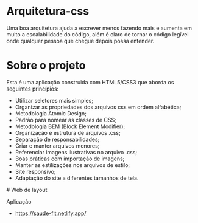 # Arquitetura-css

Uma boa arquitetura ajuda a escrever menos fazendo mais e aumenta em muito a escalabilidade do código,
além é claro de tornar o código legível onde qualquer pessoa que chegue depois possa entender.

<link type="image/png" sizes="32x32" rel="icon" href=".../icons8-pop-up-32.png">

# Sobre o projeto

Esta é uma aplicação construida com HTML5/CSS3 que aborda os seguintes princípios:

- Utilizar seletores mais simples;
- Organizar as propriedades dos arquivos css em ordem alfabética;
- Metodologia Atomic Design;  
- Padrão para nomear as classes de CSS;
- Metodologia BEM (Block Element Modifier);
- Organização e estrutura de arquivos .css;
- Separação de responsabilidades;
- Criar e manter arquivos menores; 
- Referenciar imagens ilustrativas no arquivo .css;
- Boas práticas com importação de imagens; 
- Manter as estilizações nos arquivos de estilo; 
- Site responsivo;
- Adaptação do site a diferentes tamanhos de tela.

<link type="image/png" sizes="32x32" rel="icon" href=".../icons8-layout-32.png"> # Web de layout

Aplicação 

- https://saude-fit.netlify.app/

